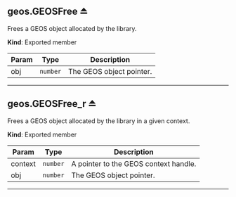 <a name="exp_module_geos--geos.GEOSFree"></a>

## geos.GEOSFree ⏏
Frees a GEOS object allocated by the library.

**Kind**: Exported member  

| Param | Type | Description |
| --- | --- | --- |
| obj | <code>number</code> | The GEOS object pointer. |


---
<a name="exp_module_geos--geos.GEOSFree_r"></a>

## geos.GEOSFree\_r ⏏
Frees a GEOS object allocated by the library in a given context.

**Kind**: Exported member  

| Param | Type | Description |
| --- | --- | --- |
| context | <code>number</code> | A pointer to the GEOS context handle. |
| obj | <code>number</code> | The GEOS object pointer. |


---
